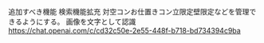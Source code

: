 追加すべき機能
検索機能拡充
対空コンお仕置きコン立限定壁限定などを管理できるようにする。
画像を文字として認識
https://chat.openai.com/c/cd32c50e-2e55-448f-b718-bd734394c9ba